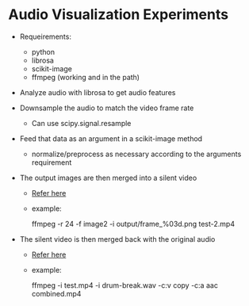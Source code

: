 # Audio Visualization Experiments

* Requeirements:
    - python
    - librosa
    - scikit-image
    - ffmpeg (working and in the path)

* Analyze audio with librosa to get audio features
* Downsample the audio to match the video frame rate
    - Can use scipy.signal.resample
* Feed that data as an argument in a scikit-image method
    - normalize/preprocess as necessary according to the arguments requirement
* The output images are then merged into a silent video
    - [Refer here](https://hamelot.io/visualization/using-ffmpeg-to-convert-a-set-of-images-into-a-video/)
    - example:
    
        ffmpeg -r 24 -f image2 -i output/frame_%03d.png test-2.mp4

* The silent video is then merged back with the original audio
    - [Refer here](https://superuser.com/questions/277642/how-to-merge-audio-and-video-file-in-ffmpeg)
    - example:

        ffmpeg -i test.mp4 -i drum-break.wav -c:v copy -c:a aac combined.mp4